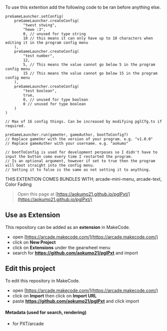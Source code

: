  
To use this extention add the following code to be ran before anything else.
```
preGameLauncher.setConfig(
    preGameLauncher.createConfig(
        "twest stwing",
        "hewo :3",
        0, // unused for type string
        10 // this means it can only have up to 10 characters when editing it in the program config menu
    ),
    preGameLauncher.createConfig(
        "test number",
        12,
        5, // This means the value cannot go below 5 in the program config menu
        15 // This means the value cannot go below 15 in the program config menu
    ),
    preGameLauncher.createConfig(
        "test boolean",
        true,
        0, // unused for type boolean
        0 // unused for type boolean
    )
)

// Max of 16 config things. Can be increased by modifying pglCfg.ts if required.

preGameLauncher.run(gameVer, gameAuthor, bootToConfig?)
// Replace gameVer with the version of your program. e.g. "v1.0.0"
// Replace gameAuther with your username. e.g. "aokumo"

// bootToConfig is used for development perposes so I didn't have to input the button como every time I restarted the program.
// Is an optional argument, however if set to true then the program will boot straight into the config menu.
// Setting it to false is the same as not setting it to anything.
```
THIS EXTENTION COMES BUNDLES WITH; arcade-mini-menu, arcade-text, Color Fading
> Open this page at [https://aokumo21.github.io/pglPxt/](https://aokumo21.github.io/pglPxt/)

## Use as Extension

This repository can be added as an **extension** in MakeCode.

* open [https://arcade.makecode.com/](https://arcade.makecode.com/)
* click on **New Project**
* click on **Extensions** under the gearwheel menu
* search for **https://github.com/aokumo21/pglPxt** and import

## Edit this project

To edit this repository in MakeCode.

* open [https://arcade.makecode.com/](https://arcade.makecode.com/)
* click on **Import** then click on **Import URL**
* paste **https://github.com/aokumo21/pglPxt** and click import

#### Metadata (used for search, rendering)

* for PXT/arcade
<script src="https://makecode.com/gh-pages-embed.js"></script><script>makeCodeRender("{{ site.makecode.home_url }}", "{{ site.github.owner_name }}/{{ site.github.repository_name }}");</script>
